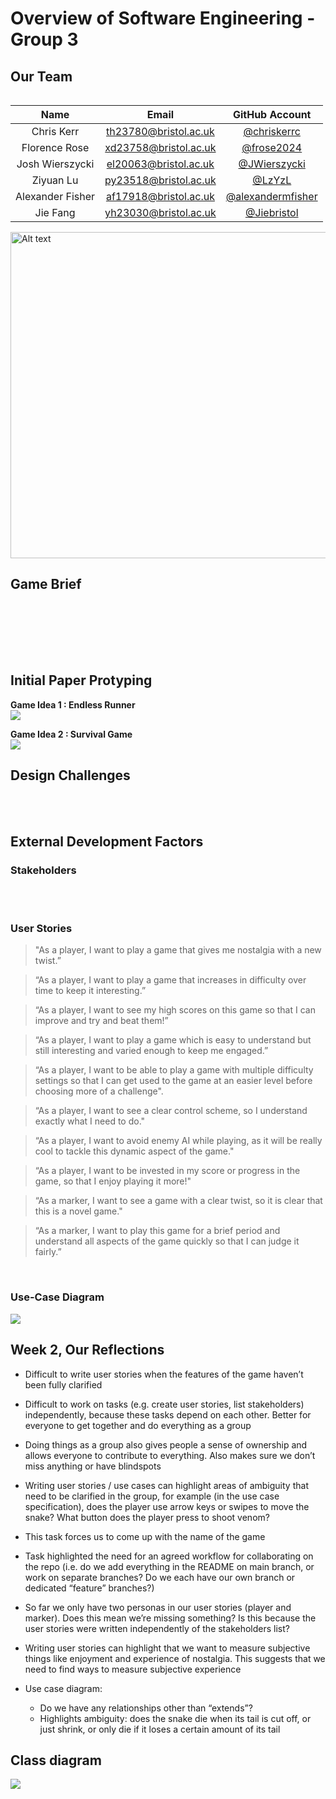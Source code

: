 # Overview of Software Engineering - Group 3

## Our Team
<table align="left">
  <thead>
    <tr>
      <th style="text-align:center">Name</th>
      <th style="text-align:center">Email</th>
      <th style="text-align:center">GitHub Account</th>
    </tr>
  </thead>
  <tbody>
    <tr>
      <td style="text-align:center">Chris Kerr</td>
      <td style="text-align:center"><a href="mailto:th23780@bristol.ac.uk">th23780@bristol.ac.uk</a></td>
      <td style="text-align:center"><a href="https://github.com/chriskerrc">@chriskerrc</a></td>
    </tr>
    <tr>
      <td style="text-align:center">Florence Rose</td>
      <td style="text-align:center"><a href="mailto:xd23758@bristol.ac.uk">xd23758@bristol.ac.uk</a></td>
      <td style="text-align:center"><a href="https://github.com/frose2024">@frose2024</a></td>
    </tr>
    <tr>
      <td style="text-align:center">Josh Wierszycki</td>
      <td style="text-align:center"><a href="mailto:el20063@bristol.ac.uk">el20063@bristol.ac.uk</a></td>
      <td style="text-align:center"><a href="https://github.com/JWierszycki">@JWierszycki</a></td>
    </tr>
    <tr>
      <td style="text-align:center">Ziyuan Lu</td>
      <td style="text-align:center"><a href="mailto:py23518@bristol.ac.uk">py23518@bristol.ac.uk</a></td>
      <td style="text-align:center"><a href="https://github.com/LzYzL">@LzYzL</a></td>
    </tr>
    <tr>
      <td style="text-align:center">Alexander Fisher</td>
      <td style="text-align:center"><a href="mailto:af17918@bristol.ac.uk">af17918@bristol.ac.uk</a></td>
      <td style="text-align:center"><a href="https://github.com/alexandermfisher">@alexandermfisher</a></td>
    </tr>
    <tr>
      <td style="text-align:center">Jie Fang</td>
      <td style="text-align:center"><a href="mailto:yh23030@bristol.ac.uk">yh23030@bristol.ac.uk</a></td>
      <td style="text-align:center"><a href="https://github.com/Jiebristol">@Jiebristol</a></td>
    </tr>
  </tbody>
</table>

<img title="a title" alt="Alt text" src="/group3.jpg" width="522">

<br>

## Game Brief
<br><br>

<br><br>
## Initial Paper Protyping

**Game Idea 1 : Endless Runner**
<br>
[![](https://res.cloudinary.com/marcomontalbano/image/upload/v1707426687/video_to_markdown/images/youtube--oTml2CcK-2s-c05b58ac6eb4c4700831b2b3070cd403.jpg)](https://www.youtube.com/watch?v=oTml2CcK-2s "")

**Game Idea 2 : Survival Game**
<br>
[![](https://res.cloudinary.com/marcomontalbano/image/upload/v1707426766/video_to_markdown/images/youtube--akkWPsFFah0-c05b58ac6eb4c4700831b2b3070cd403.jpg)](https://www.youtube.com/watch?v=akkWPsFFah0 "")


## Design Challenges


<br><br>
## External Development Factors
### Stakeholders


<br><br>
### User Stories
> "As a player, I want to play a game that gives me nostalgia with a new twist.”

> “As a player, I want to play a game that increases in difficulty over time to keep it interesting.”

> “As a player, I want to see my high scores on this game so that I can improve and try and beat them!”

> “As a player, I want to play a game which is easy to understand but still interesting and varied enough to keep me engaged.”

> “As a player, I want to be able to play a game with multiple difficulty settings so that I can get used to the game at an easier level before choosing more of a challenge".

> “As a player, I want to see a clear control scheme, so I understand exactly what I need to do."

> “As a player, I want to avoid enemy AI while playing, as it will be really cool to tackle this dynamic aspect of the game."

> “As a player, I want to be invested in my score or progress in the game, so that I enjoy playing it more!"

> “As a marker, I want to see a game with a clear twist, so it is clear that this is a novel game."
 
> “As a marker, I want to play this game for a brief period and understand all aspects of the game quickly so that I can judge it fairly.” 

<br>

### Use-Case Diagram

<img src='/images/use_case_diagram.png'/>

<br>

## Week 2, Our Reflections

* Difficult to write user stories when the features of the game haven’t been fully clarified
  
* Difficult to work on tasks (e.g. create user stories, list stakeholders) independently, because these tasks depend on each other. Better for everyone to get together and do everything as a group
  
* Doing things as a group also gives people a sense of ownership and allows everyone to contribute to everything. Also makes sure we don’t miss anything or have blindspots
  
* Writing user stories / use cases can highlight areas of ambiguity that need to be clarified in the group, for example (in the use case specification), does the player use arrow keys or swipes to move the snake? What button does the player press to shoot venom?
  
* This task forces us to come up with the name of the game
  
* Task highlighted the need for an agreed workflow for collaborating on the repo (i.e. do we add everything in the README on main branch, or work on separate branches? Do we each have our own branch or dedicated “feature” branches?)
  
* So far we only have two personas in our user stories (player and marker). Does this mean we’re missing something? Is this because the user stories were written independently of the stakeholders list?
  
* Writing user stories can highlight that we want to measure subjective things like enjoyment and experience of nostalgia. This suggests that we need to find ways to measure subjective experience
  
* Use case diagram: 
  * Do we have any relationships other than “extends”?
  * Highlights ambiguity: does the snake die when its tail is cut off, or just shrink, or only die if it loses a certain amount of its tail 
  
## Class diagram

<img src='/images/class_diagram.png'/>


